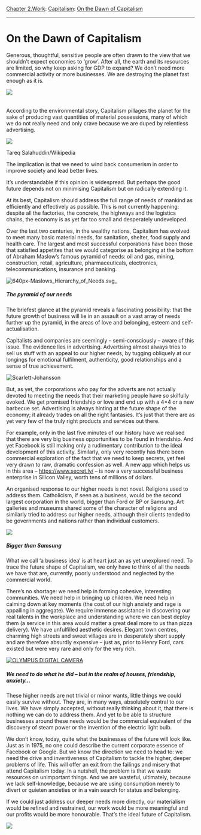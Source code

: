 [Chapter 2.Work](https://www.theschooloflife.com/thebookoflife/category/work/): [Capitalism](https://www.theschooloflife.com/thebookoflife/category/work/capitalism/): [On the Dawn of Capitalism](https://www.theschooloflife.com/thebookoflife/welcome-to-the-dawn-of-capitalism/)

* * *

# On the Dawn of Capitalism

Generous, thoughtful, sensitive people are often drawn to the view that we shouldn’t expect economies to ‘grow’. After all, the earth and its resources are limited, so why keep asking for GDP to expand? We don’t need more commercial activity or more businesses. We are destroying the planet fast enough as it is.

![](https://www.theschooloflife.com/thebookoflife/wp-content/uploads/2014/10/industry-3257261_1920-1024x683.jpg)

###### 

According to the environmental story, Capitalism pillages the planet for the sake of producing vast quantities of material possessions, many of which we do not really need and only crave because we are duped by relentless advertising.

 ![](https://www.theschooloflife.com/thebookoflife/wp-content/uploads/2014/10/Garment_factory_in_Bangladesh_Women_working-1024x768.jpg)

Tareq Salahuddin/Wikipedia

The implication is that we need to wind back consumerism in order to improve society and lead better lives.

It’s understandable if this opinion is widespread. But perhaps the good future depends not on minimising Capitalism but on radically extending it.

At its best, Capitalism should address the full range of needs of mankind as efficiently and effectively as possible. This is not currently happening: despite all the factories, the concrete, the highways and the logistics chains, the economy is as yet far too small and desperately undeveloped.

Over the last two centuries, in the wealthy nations, Capitalism has evolved to meet many basic material needs, for sanitation, shelter, food supply and health care. The largest and most successful corporations have been those that satisfied appetites that we would categorise as belonging at the bottom of Abraham Maslow’s famous pyramid of needs: oil and gas, mining, construction, retail, agriculture, pharmaceuticals, electronics, telecommunications, insurance and banking.

![640px-Maslows_Hierarchy_of_Needs.svg_](https://www.theschooloflife.com/thebookoflife/wp-content/uploads/2014/09/640px-Maslows_Hierarchy_of_Needs.svg_1.png)

##### The pyramid of our needs

The briefest glance at the pyramid reveals a fascinating possibility: that the future growth of business will lie in an assault on a vast array of needs further up the pyramid, in the areas of love and belonging, esteem and self-actualisation.

Capitalists and companies are seemingly – semi-consciously – aware of this issue. The evidence lies in advertising. Advertising almost always tries to sell us stuff with an appeal to our higher needs, by tugging obliquely at our longings for emotional fulfilment, authenticity, good relationships and a sense of true achievement.

![Scarlett-Johansson](https://www.theschooloflife.com/thebookoflife/wp-content/uploads/2014/09/Scarlett-Johansson1.jpg)

But, as yet, the corporations who pay for the adverts are not actually devoted to meeting the needs that their marketing people have so skilfully evoked. We get promised friendship or love and end up with a 4×4 or a new barbecue set. Advertising is always hinting at the future shape of the economy; it already trades on all the right fantasies. It’s just that there are as yet very few of the truly right products and services out there.

For example, only in the last five minutes of our history have we realised that there are very big business opportunities to be found in friendship. And yet Facebook is still making only a rudimentary contribution to the ideal development of this activity. Similarly, only very recently has there been commercial exploration of the fact that we need to keep secrets, yet feel very drawn to raw, dramatic confession as well. A new app which helps us in this area – https://www.secret.ly/ – is now a very successful business enterprise in Silicon Valley, worth tens of millions of dollars.

An organised response to our higher needs is not novel. Religions used to address them. Catholicism, if seen as a business, would be the second largest corporation in the world, bigger than Ford or BP or Samsung. Art galleries and museums shared some of the character of religions and similarly tried to address our higher needs, although their clients tended to be governments and nations rather than individual customers.

![](https://www.theschooloflife.com/thebookoflife/wp-content/uploads/2014/10/church-1799674_1920-1024x769.jpg)

##### Bigger than Samsung

What we call ‘a business idea’ is at heart just an as yet unexplored need. To trace the future shape of Capitalism, we only have to think of all the needs we have that are, currently, poorly understood and neglected by the commercial world.

There’s no shortage: we need help in forming cohesive, interesting communities. We need help in bringing up children. We need help in calming down at key moments (the cost of our high anxiety and rage is appalling in aggregate). We require immense assistance in discovering our real talents in the workplace and understanding where we can best deploy them (a service in this area would matter a great deal more to us than pizza delivery). We have unfulfilled aesthetic desires. Elegant town centres, charming high streets and sweet villages are in desperately short supply and are therefore absurdly expensive – just as, prior to Henry Ford, cars existed but were very rare and only for the very rich.

[![OLYMPUS DIGITAL CAMERA](https://www.theschooloflife.com/thebookoflife/wp-content/uploads/2014/10/1925.ford_.model_.t.arp_.750pix1.jpg)](http://www.thebookoflife.org/wp-content/uploads/2014/10/1925.ford_.model_.t.arp_.750pix1.jpg)

##### We need to do what he did – but in the realm of houses, friendship, anxiety…

These higher needs are not trivial or minor wants, little things we could easily survive without. They are, in many ways, absolutely central to our lives. We have simply accepted, without really thinking about it, that there is nothing we can do to address them. And yet to be able to structure businesses around these needs would be the commercial equivalent of the discovery of steam power or the invention of the electric light bulb.

We don’t know, today, quite what the businesses of the future will look like. Just as in 1975, no one could describe the current corporate essence of Facebook or Google. But we know the direction we need to head to: we need the drive and inventiveness of Capitalism to tackle the higher, deeper problems of life. This will offer an exit from the failings and misery that attend Capitalism today. In a nutshell, the problem is that we waste resources on unimportant things. And we are wasteful, ultimately, because we lack self-knowledge, because we are using consumption merely to divert or quieten anxieties or in a vain search for status and belonging.

If we could just address our deeper needs more directly, our materialism would be refined and restrained, our work would be more meaningful and our profits would be more honourable. That’s the ideal future of Capitalism.

[![](https://img.youtube.com/vi/Yh_hRS15n_8/0.jpg)](https://www.youtube.com/embed/Yh_hRS15n_8 '')
